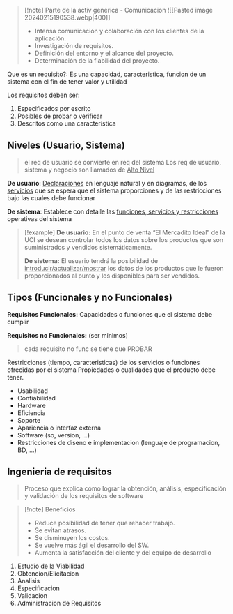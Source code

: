 

> [!note] Parte de la activ generica - Comunicacion
> ![[Pasted image 20240215190538.webp|400]]
> - Intensa comunicación y colaboración con los clientes de la aplicación. 
> - Investigación de requisitos. 
> - Definición del entorno y el alcance del proyecto. 
> - Determinación de la fiabilidad del proyecto.


Que es un requisito?:
Es una capacidad, caracteristica, funcion  de un sistema con el fin de tener valor y utilidad

 
Los requisitos deben ser:
1. Especificados por escrito
2. Posibles de probar o verificar
3. Descritos como una caracteristica

## Niveles (Usuario, Sistema)

> el req de usuario se convierte en req del sistema
> Los req de usuario, sistema y negocio son llamados de <u>Alto Nivel</u>

**De usuario**:
<u>Declaraciones</u> en lenguaje natural y en diagramas, de los <u>servicios</u> que se espera que el sistema proporciones y de las restricciones bajo las cuales debe funcionar

**De sistema**:
Establece con detalle las <u>funciones, servicios y restricciones</u> operativas del sistema

> [!example]
> **De usuario:** 
> En el punto de venta “El Mercadito Ideal” de la UCI se desean controlar todos los datos sobre los productos que son suministrados y vendidos sistemáticamente.
> 
> **De sistema:**
> El usuario tendrá la posibilidad de <u>introducir/actualizar/mostrar</u> los datos de los productos que le fueron proporcionados al punto y los disponibles para ser vendidos.


## Tipos (Funcionales y no Funcionales)

**Requisitos Funcionales:**
Capacidades o funciones que el sistema debe cumplir

**Requisitos no Funcionales:** (ser minimos)
> cada requisito no func se tiene que PROBAR

Restricciones (tiempo, caracteristicas) de los servicios o funciones ofrecidas por el sistema
Propiedades o cualidades que el producto debe tener.

- Usabilidad
- Confiabilidad
- Hardware
- Eficiencia
- Soporte
- Apariencia o interfaz externa
- Software 
		(so, version, ...)
- Restricciones de diseno e implementacion
		(lenguaje de programacion, BD, ...)

## Ingenieria de requisitos
> Proceso que explica cómo lograr la obtención, análisis, especificación y validación de los requisitos de software

> [!note] Beneficios
> - Reduce posibilidad de tener que rehacer trabajo. 
> - Se evitan atrasos. 
> - Se disminuyen los costos.
> - Se vuelve más ágil el desarrollo del SW. 
> - Aumenta la satisfacción del cliente y del equipo de desarrollo


1. Estudio de la Viabilidad
2. Obtencion/Elicitacion
3. Analisis
4. Especificacion
5. Validacion
6. Administracion de Requisitos
